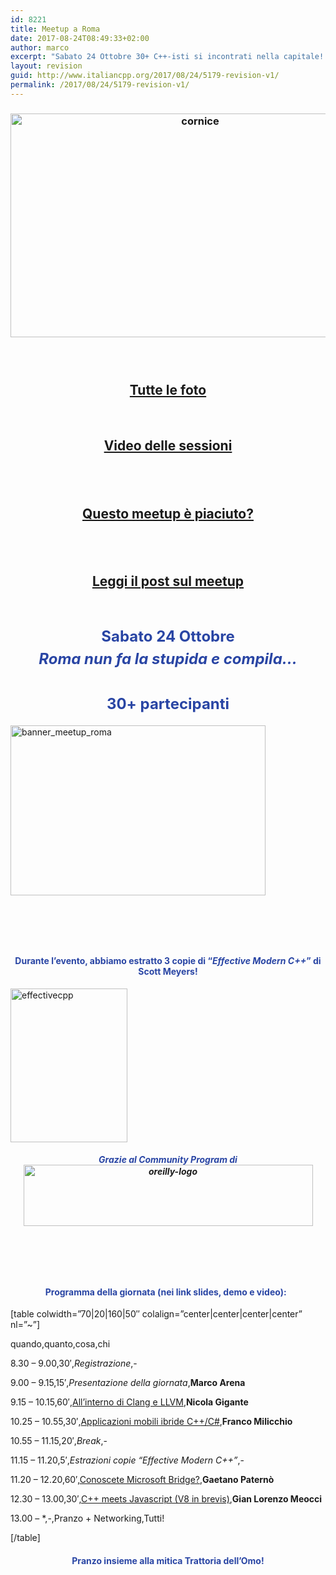 ```yaml
---
id: 8221
title: Meetup a Roma
date: 2017-08-24T08:49:33+02:00
author: marco
excerpt: "Sabato 24 Ottobre 30+ C++-isti si incontrati nella capitale! 2 sessioni tecniche da 60' e 2 da 30', un pranzo tutti insieme e tanto divertimento!"
layout: revision
guid: http://www.italiancpp.org/2017/08/24/5179-revision-v1/
permalink: /2017/08/24/5179-revision-v1/
---
```

<h3 style="text-align: center;">
  <a href="http://www.italiancpp.org/wp-content/uploads/2015/09/cornice.jpg"><img loading="lazy" class="aligncenter size-large wp-image-5359" src="http://www.italiancpp.org/wp-content/uploads/2015/09/cornice-1024x620.jpg" alt="cornice" width="591" height="358" srcset="http://192.168.64.2/wordpress/wp-content/uploads/2015/09/cornice-1024x620.jpg 1024w, http://192.168.64.2/wordpress/wp-content/uploads/2015/09/cornice-300x182.jpg 300w, http://192.168.64.2/wordpress/wp-content/uploads/2015/09/cornice-600x363.jpg 600w, http://192.168.64.2/wordpress/wp-content/uploads/2015/09/cornice-250x151.jpg 250w" sizes="(max-width: 591px) 100vw, 591px" /></a>
</h3>

<h3 style="text-align: center;">
  <span style="color: #ffffff;"> </span>
</h3>

<h2 style="text-align: center;">
  <a href="https://www.facebook.com/photo.php?fbid=10153718632396057&set=oa.702494899885501&type=3&theater" target="_blank" rel="noopener noreferrer">Tutte le foto<br /> </a>
</h2>

<span style="color: #ffffff;"> </span>

<h2 style="text-align: center;">
  <a href="https://www.youtube.com/playlist?list=PLsCm1Hs016LUndbvlb7G56i44a3G6jwBQ" target="_blank" rel="noopener noreferrer">Video delle sessioni</a>
</h2>

<h2 style="text-align: center;">
   <span style="color: #ffffff;"> </span>
</h2>

<h2 style="text-align: center;">
  <a href="http://joind.in/event/italiancpp-roma-2015" target="_blank" rel="noopener noreferrer">Questo meetup è piaciuto?</a>
</h2>

<h2 style="text-align: center;">
   <span style="color: #ffffff;"> </span>
</h2>

<h2 style="text-align: center;">
  <a href="http://www.italiancpp.org/2015/10/27/meetup-roma-2015/" target="_blank" rel="noopener noreferrer">Leggi il post sul meetup</a>
</h2>

&nbsp;

<h3 style="text-align: center;">
  <span style="color: #2945a4; font-size: 24px; line-height: 1.5em;">Sabato 24 Ottobre<br /> <em>Roma nun fa la stupida e compila&#8230;<br /> <span style="color: #ffffff;"> </span><br /> </em>30+ partecipanti</span>
</h3>

<a href="http://italiancpp-roma2015.eventbrite.it" target="_blank" rel="noopener noreferrer"><img loading="lazy" class=" aligncenter wp-image-5214" src="http://www.italiancpp.org/wp-content/uploads/2015/09/banner_meetup_roma-1024x682.png" alt="banner_meetup_roma" width="408" height="272" srcset="http://192.168.64.2/wordpress/wp-content/uploads/2015/09/banner_meetup_roma-1024x682.png 1024w, http://192.168.64.2/wordpress/wp-content/uploads/2015/09/banner_meetup_roma-300x200.png 300w, http://192.168.64.2/wordpress/wp-content/uploads/2015/09/banner_meetup_roma-600x400.png 600w, http://192.168.64.2/wordpress/wp-content/uploads/2015/09/banner_meetup_roma-250x167.png 250w, http://192.168.64.2/wordpress/wp-content/uploads/2015/09/banner_meetup_roma.png 1533w" sizes="(max-width: 408px) 100vw, 408px" /></a>

<h3 style="text-align: center;">
  <span style="color: #ffffff;"> </span>
</h3>

&nbsp;

<h4 style="text-align: center;">
  <span style="color: #2945a4;">Durante l&#8217;evento, abbiamo estratto 3 copie di &#8220;<em>Effective Modern C++</em>&#8221; di Scott Meyers!</span>
</h4>

[<img loading="lazy" class="aligncenter wp-image-3714" src="http://www.italiancpp.org/wp-content/uploads/2013/06/effectivecpp.png" alt="effectivecpp" width="187" height="246" srcset="http://192.168.64.2/wordpress/wp-content/uploads/2013/06/effectivecpp.png 736w, http://192.168.64.2/wordpress/wp-content/uploads/2013/06/effectivecpp-228x300.png 228w, http://192.168.64.2/wordpress/wp-content/uploads/2013/06/effectivecpp-600x787.png 600w, http://192.168.64.2/wordpress/wp-content/uploads/2013/06/effectivecpp-250x328.png 250w" sizes="(max-width: 187px) 100vw, 187px" />](http://shop.oreilly.com/product/0636920033707.do)

<h5 style="text-align: center;">
  <span style="color: #2945a4;">Grazie al Community Program di</span> <a href="http://www.oreilly.com/"><img loading="lazy" class="aligncenter wp-image-4892 size-full" src="http://www.italiancpp.org/wp-content/uploads/2015/03/oreilly-logo.gif" alt="oreilly-logo" width="463" height="98" /></a>
</h5>

<span style="color: #ffffff;"> </span>  
<a id="programma"></a>

<h4 style="text-align: center;">
  <span style="color: #ffffff;"> </span>
</h4>

<h4 style="text-align: center;">
  <span style="color: #2945a4;">Programma della giornata (nei link slides, demo e video):</span> <span style="color: #ffffff;"> </span>
</h4>

[table colwidth=&#8221;70|20|160|50&#8243; colalign=&#8221;center|center|center|center&#8221; nl=&#8221;~&#8221;]

quando,quanto,cosa,chi

8.30 &#8211; 9.00,30&#8242;,_Registrazione_,-

9.00 &#8211; 9.15,15&#8242;,_Presentazione della giornata_,**Marco Arena**

9.15 &#8211; 10.15,60&#8242;,<a href="http://www.italiancpp.org/dettagli-meetup-roma-2015/#clang" target="_blank" rel="noopener noreferrer">All’interno di Clang e LLVM</a>,**Nicola Gigante**

10.25 &#8211; 10.55,30&#8242;,<a href="http://www.italiancpp.org/dettagli-meetup-roma-2015/#xamarin" target="_blank" rel="noopener noreferrer">Applicazioni mobili ibride C++/C#</a>,**Franco Milicchio**

10.55 &#8211; 11.15,20&#8242;,_Break_,-

11.15 &#8211; 11.20,5&#8242;,_Estrazioni copie &#8220;Effective Modern C++&#8221;_,-

11.20 &#8211; 12.20,60&#8242;,<a href="http://www.italiancpp.org/dettagli-meetup-roma-2015/#bridge" target="_blank" rel="noopener noreferrer">Conoscete Microsoft Bridge?</a>,**Gaetano Paternò**

12.30 &#8211; 13.00,30&#8242;,<a href="http://www.italiancpp.org/dettagli-meetup-roma-2015/#v8" target="_blank" rel="noopener noreferrer">C++ meets Javascript (V8 in brevis)</a>,**Gian Lorenzo Meocci**

13.00 &#8211; *,-,Pranzo + Networking,Tutti!

[/table]

<h4 style="text-align: center;">
  <span style="color: #2945a4;">Pranzo insieme alla mitica Trattoria dell&#8217;Omo!</span>
</h4>